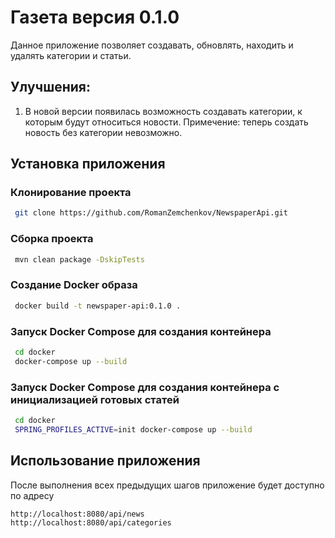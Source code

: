 # Газета версия 0.1.0

Данное приложение позволяет создавать, обновлять, находить и удалять категории и статьи.

## Улучшения:
1. В новой версии появилась возможность создавать категории, к которым будут относиться новости.
    Примечение: теперь создать новость без категории невозможно.


## Установка приложения

### Клонирование проекта
```bash
 git clone https://github.com/RomanZemchenkov/NewspaperApi.git
```

### Сборка проекта
```bash
 mvn clean package -DskipTests
```

### Создание Docker образа
```bash
 docker build -t newspaper-api:0.1.0 .
```

### Запуск Docker Compose для создания контейнера
```bash
 cd docker
 docker-compose up --build
```

### Запуск Docker Compose для создания контейнера c инициализацией готовых статей
```bash
 cd docker
 SPRING_PROFILES_ACTIVE=init docker-compose up --build
```

## Использование приложения

После выполнения всех предыдущих шагов приложение будет доступно по адресу
```
http://localhost:8080/api/news
http://localhost:8080/api/categories
```

